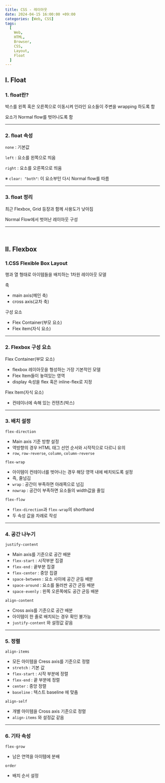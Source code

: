 ```yaml
---
title: CSS - 레이아웃
date: 2024-04-15 16:00:00 +09:00
categories: [Web, CSS]
tags:
  [
    Web,
    HTML,
    Browser,
    CSS,
    Layout,
    Float
  ]
---
```


## Ⅰ. Float

### 1. float란?

박스를 왼쪽 혹은 오른쪽으로 이동시켜 인라인 요소들이 주변을 wrapping 하도록 함

요소가 Normal flow를 벗어나도록 함

---

### 2. float 속성

`none` : 기본값

`left` : 요소를 왼쪽으로 띄움

`right` : 요소를 오른쪽으로 띄움

※ `clear: "both"`: 이 요소부턴 다시 Normal flow를 따름

---

### 3. float 정리

최근 Flexbox, Grid 등장과 함께 사용도가 낮아짐  

Normal Flow에서 벗어난 레이아웃 구성

---
<br>

## <b>Ⅱ. Flexbox</b>

### 1.CSS Flexible Box Layout

행과 열 형태로 아이템들을 배치하는 1차원 레이아웃 모델

축
- main axis(메인 축)
- cross axis(교차 축)

구성 요소
- Flex Container(부모 요소)
- Flex item(자식 요소)

---

### 2. Flexbox 구성 요소

Flex Container(부모 요소)
- flexbox 레이아웃을 형성하는 가장 기본적인 모델
- Flex Item들이 놓여있는 영역
- display 속성을 flex 혹은 inline-flex로 지정

Flex Item(자식 요소)
- 컨테이너에 속해 있는 컨텐츠(박스)

---

### 3. 배치 설정

`flex-direction`

- Main axis 기준 방향 설정
- 역방향의 경우 HTML 태그 선언 순서와 시작적으로 다르니 유의
- `row`, `row-reverse`, `column`, `column-reverse`

`flex-wrap`

- 아이템이 컨테이너를 벗어나는 경우 해당 영역 내에 배치되도록 설정
- 즉, 줄넘김
- `wrap` : 공간이 부족하면 아래쪽으로 넘김
- `nowrap` : 공간이 부족하면 요소들의 width값을 줄임

`flex-flow`

- `flex-direction`과 `flex-wrap`의 shorthand
- 두 속성 값을 차례로 작성  

---

### 4. 공간 나누기

`justify-content`

- Main axis를 기준으로 공간 배분
- `flex-start` : 시작부분 집결
- `flex-end` : 끝부분 집결
- `flex-center` : 중앙 집결
- `space-between` : 요소 사이에 공간 균등 배분
- `space-around` : 요소를 둘러싼 공간 균등 배분
- `space-evenly` : 왼쪽 오른쪽에도 공간 균등 배분

`align-content`

- Cross axis를 기준으로 공간 배분  
- 아이템이 한 줄로 배치되는 경우 확인 불가능
- `justify-content` 와 설정값 같음

---

### 5. 정렬

`align-items`

- 모든 아이템을 Cress axis를 기준으로 정렬
- `stretch` : 기본 값
- `flex-start` : 시작 부분에 정렬
- `flex-end` : 끝 부분에 정렬
- `center` : 중앙 정렬
- `baseline` : 텍스트 baseline 에 맞춤

`align-self`

- 개별 아이템을 Cross axis 기준으로 정렬
- `align-items` 와 설정값 같음

---

### 6. 기타 속성

`flex-grow`
- 남은 연역을 아이템에 분배

`order`
- 배치 순서 설정